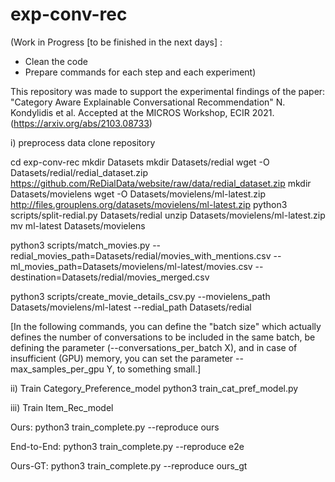 # exp-conv-rec

(Work in Progress [to be finished in the next days] :
- Clean the code
- Prepare commands for each step and each experiment)

This repository was made to support the experimental findings of the paper:
"Category Aware Explainable Conversational Recommendation" N. Kondylidis et al.
Accepted at the MICROS Workshop, ECIR 2021.
(https://arxiv.org/abs/2103.08733)

i) preprocess data
clone repository

cd exp-conv-rec
mkdir Datasets
mkdir Datasets/redial
wget -O Datasets/redial/redial_dataset.zip https://github.com/ReDialData/website/raw/data/redial_dataset.zip
mkdir Datasets/movielens
wget -O Datasets/movielens/ml-latest.zip http://files.grouplens.org/datasets/movielens/ml-latest.zip
python3 scripts/split-redial.py Datasets/redial
unzip Datasets/movielens/ml-latest.zip
mv ml-latest Datasets/movielens 


python3 scripts/match_movies.py --redial_movies_path=Datasets/redial/movies_with_mentions.csv --ml_movies_path=Datasets/movielens/ml-latest/movies.csv --destination=Datasets/redial/movies_merged.csv

python3 scripts/create_movie_details_csv.py --movielens_path Datasets/movielens/ml-latest --redial_path Datasets/redial

[In the following commands, you can define the "batch size" which actually defines the number of conversations to be included in the same batch, be defining the parameter (--conversations_per_batch X), and in case of insufficient (GPU) memory, you can set the parameter --max_samples_per_gpu Y, to something small.]

ii) Train Category_Preference_model
python3 train_cat_pref_model.py

iii) Train Item_Rec_model

Ours:
python3 train_complete.py --reproduce ours

End-to-End:
python3 train_complete.py --reproduce e2e

Ours-GT:
python3 train_complete.py --reproduce ours_gt
